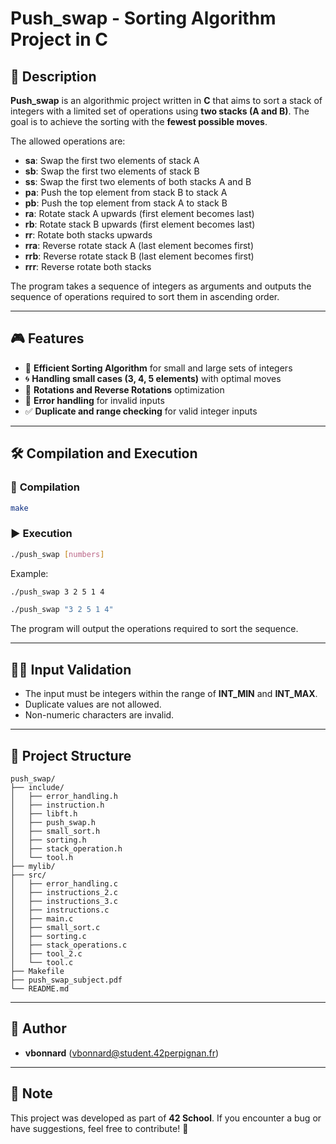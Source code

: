 # Push_swap - Sorting Algorithm Project in C

## 📌 Description

**Push_swap** is an algorithmic project written in **C** that aims to sort a stack of integers with a limited set of operations using **two stacks (A and B)**. The goal is to achieve the sorting with the **fewest possible moves**.

The allowed operations are:

-   **sa**: Swap the first two elements of stack A
-   **sb**: Swap the first two elements of stack B
-   **ss**: Swap the first two elements of both stacks A and B
-   **pa**: Push the top element from stack B to stack A
-   **pb**: Push the top element from stack A to stack B
-   **ra**: Rotate stack A upwards (first element becomes last)
-   **rb**: Rotate stack B upwards (first element becomes last)
-   **rr**: Rotate both stacks upwards
-   **rra**: Reverse rotate stack A (last element becomes first)
-   **rrb**: Reverse rotate stack B (last element becomes first)
-   **rrr**: Reverse rotate both stacks

The program takes a sequence of integers as arguments and outputs the sequence of operations required to sort them in ascending order.

---

## 🎮 Features

-   🧮 **Efficient Sorting Algorithm** for small and large sets of integers
-   🌀 **Handling small cases (3, 4, 5 elements)** with optimal moves
-   🔄 **Rotations and Reverse Rotations** optimization
-   🚧 **Error handling** for invalid inputs
-   ✅ **Duplicate and range checking** for valid integer inputs

---

## 🛠 Compilation and Execution

### 🔧 **Compilation**

```sh
make
```

### ▶️ **Execution**

```sh
./push_swap [numbers]
```

Example:

```sh
./push_swap 3 2 5 1 4
```

```sh
./push_swap "3 2 5 1 4"
```

The program will output the operations required to sort the sequence.

---

## 🧑‍💻 Input Validation

-   The input must be integers within the range of **INT_MIN** and **INT_MAX**.
-   Duplicate values are not allowed.
-   Non-numeric characters are invalid.

---

## 📂 Project Structure

```
push_swap/
├── include/
│   ├── error_handling.h
│   ├── instruction.h
│   ├── libft.h
│   ├── push_swap.h
│   ├── small_sort.h
│   ├── sorting.h
│   ├── stack_operation.h
│   └── tool.h
├── mylib/
├── src/
│   ├── error_handling.c
│   ├── instructions_2.c
│   ├── instructions_3.c
│   ├── instructions.c
│   ├── main.c
│   ├── small_sort.c
│   ├── sorting.c
│   ├── stack_operations.c
│   ├── tool_2.c
│   └── tool.c
├── Makefile
├── push_swap_subject.pdf
└── README.md
```

---

## 📜 Author

-   **vbonnard** (<vbonnard@student.42perpignan.fr>)

---

## 📌 Note

This project was developed as part of **42 School**. If you encounter a bug or have suggestions, feel free to contribute! 🚀

